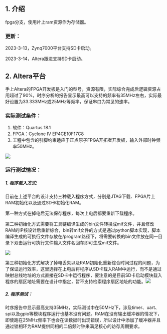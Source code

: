 ## 1. 介绍

fpga分支，使用片上ram资源作为存储器。

### 更新：

2023-3-13，Zynq7000平台支持SD卡启动。

2023-3-14，Altera跟进支持SD卡启动。

## 2. Altera平台

手上Altera的FPGA开发板是入门的型号，资源有限，实际综合完成后逻辑资源占用超过了90%，时序分析的报告显示最高可以支持的频率有35MHz左右，实际最好设置为33.333MHz或25MHz等频率，保证串口为常见的速率。

### 实际测试条件：

1. 软件：Quartus 18.1
2. FPGA：Cyclone Ⅳ EP4CE10F17C8
3. 工程中包含的引脚约束适应于正点原子FPGA开拓者开发板，输入外部时钟频率50MHz。

![](https://gitee.com/havocsite/rooth/raw/fpga/images/DSC_0481.png)

### 运行测试情况：

##### 1. 程序载入方式:

目前在上述平台的设计支持三种载入程序方式，分别是JTAG下载、FPGA片上RAM初始化以及通过SD卡初始化RAM。

第一种方式在掉电后无法保存程序，每次上电后都要重新下载程序。

第二种初始化方式需要将工具链编译生成的bin文件转换成mif文件，并且修改RAM的IP核设计后重新综合，bin转mif文件的方式是通过python脚本实现，脚本编译生成的可执行文件存放在/program路径下，将需要转换的bin文件放在同一目录下双击运行可执行文件输入文件名回车即可生成mif文件。

![](https://gitee.com/havocsite/rooth/raw/fpga/images/imags_20230314_131709.png)

第三种初始化方式解决了掉电丢失以及RAM初始化重新综合时间过程的问题，为了保证运行效率，这里选择在上电后将程序从SD卡载入RAM中运行，而不是通过映射总线地址的方式直接在SD卡中运行程序，要注意的是目前SD卡启动模块载入程序的扇区地址需要在设计中指定，暂不支持检索程序扇区地址的功能。![](https://gitee.com/havocsite/rooth/raw/fpga/images/imags_20230314_131413.png)



##### 2. 程序测试：

时序报告中显示最高支持35MHz，实际测试中在50MHz下，涉及timer、uart、spi以及gpio等模块程序运行也基本没有问题。RAM在没有输出缓冲器的情况下，即使跑在25MHz频率下也会在读数据时出现错误，所以设计中添加了缓冲器并且通过锁相环为RAM提供同相的二倍频时钟来满足核心的访存周期要求。
